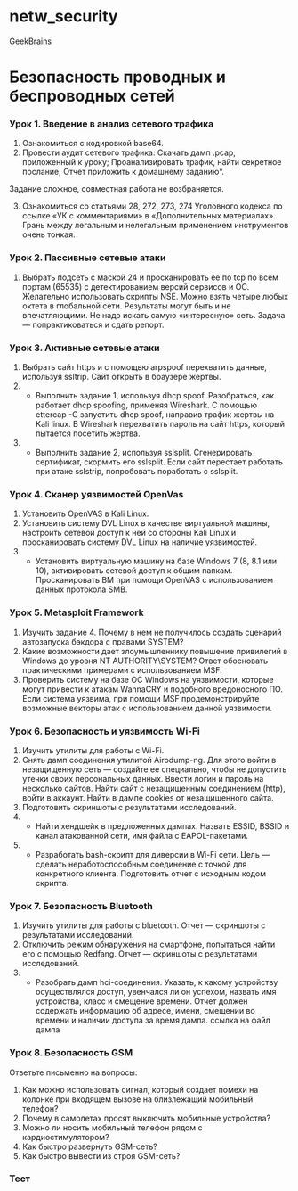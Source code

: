 # netw_security
GeekBrains

# Безопасность проводных и беспроводных сетей

### Урок 1. Введение в анализ сетевого трафика
1. Ознакомиться с кодировкой base64.
2. Провести аудит сетевого трафика:
Скачать дамп .pcap, приложенный к уроку;
Проанализировать трафик, найти секретное послание;
Отчет приложить к домашнему заданию*.

Задание сложное, совместная работа не возбраняется.

3. Ознакомиться со статьями 28, 272, 273, 274 Уголовного кодекса по ссылке «УК с комментариями» в «Дополнительных материалах». Грань между легальным и нелегальным применением инструментов очень тонкая.

### Урок 2. Пассивные сетевые атаки
1. Выбрать подсеть с маской 24 и просканировать ее по tcp по всем портам (65535) с детектированием версий сервисов и ОС. Желательно использовать скрипты NSE. Можно взять четыре любых октета в глобальной сети.
Результаты могут быть и не впечатляющими. Не надо искать самую «интересную» сеть. Задача — попрактиковаться и сдать репорт.

### Урок 3. Активные сетевые атаки
1. Выбрать сайт https и с помощью arpspoof перехватить данные, используя ssltrip. Сайт открыть в браузере жертвы.
2. * Выполнить задание 1, используя dhcp spoof. Разобраться, как работает dhcp spoofing, применяя Wireshark. С помощью ettercap -G запустить dhcp spoof, направив трафик жертвы на Kali linux. В Wireshark перехватить пароль на сайт https, который пытается посетить жертва.
3. * Выполнить задание 2, используя sslsplit. Сгенерировать сертификат, скормить его sslsplit. Если сайт перестает работать при атаке sslstrip, попробовать поработать с sslsplit.

### Урок 4. Сканер уязвимостей OpenVas
1. Установить OpenVAS в Kali Linux.
2. Установить систему DVL Linux в качестве виртуальной машины, настроить сетевой доступ к ней со стороны Kali Linux и просканировать систему DVL Linux на наличие уязвимостей.
3. * Установить виртуальную машину на базе Windows 7 (8, 8.1 или 10), активировать сетевой доступ к общим папкам. Просканировать ВМ при помощи OpenVAS с использованием данных протокола SMB.
  
### Урок 5. Metasploit Framework
1. Изучить задание 4. Почему в нем не получилось создать сценарий автозапуска бэкдора с правами SYSTEM?
2. Какие возможности дает злоумышленнику повышение привилегий в Windows до уровня NT AUTHORITY\SYSTEM? Ответ обосновать практическими примерами с использованием MSF.
3. Проверить систему на базе ОС Windows на уязвимости, которые могут привести к атакам WannaCRY и подобного вредоносного ПО. Если система уязвима, при помощи MSF продемонстрируйте возможные векторы атак с использованием данной уязвимости.

### Урок 6. Безопасность и уязвимость Wi-Fi
1. Изучить утилиты для работы с Wi-Fi.
2. Снять дамп соединения утилитой Airodump-ng. Для этого войти в незащищенную сеть — создайте ее специально, чтобы не допустить утечки своих персональных данных. Ввести логин и пароль на несколько сайтов. Найти сайт с незащищенным соединением (http), войти в аккаунт. Найти в дампе cookies от незащищенного сайта.
3. Подготовить скриншоты с результатами исследований.
4. * Найти хендшейк в предложенных дампах. Назвать ESSID, BSSID и канал атакованной сети, имя файла с EAPOL-пакетами.
5. * Разработать bash-скрипт для диверсии в Wi-Fi сети. Цель — сделать неработоспособным соединение с точкой для конкретного клиента. Подготовить отчет с исходным кодом скрипта.
  
### Урок 7. Безопасность Bluetooth
1. Изучить утилиты для работы с bluetooth. Отчет — скриншоты с результатами исследований.
2. Отключить режим обнаружения на смартфоне, попытаться найти его с помощью Redfang. Отчет — скриншоты с результатами исследований.
3. * Разобрать дамп hci-соединения. Указать, к какому устройству осуществлялся доступ, увенчался ли он успехом, назвать имя устройства, класс и смещение времени. Отчет должен содержать информацию об адресе, имени, смещении во времени и наличии доступа за время дампа.
ссылка на файл дампа

### Урок 8. Безопасность GSM
Ответьте письменно на вопросы:
1. Как можно использовать сигнал, который создает помехи на колонке при входящем вызове на близлежащий мобильный телефон?
2. Почему в самолетах просят выключить мобильные устройства?
3. Можно ли носить мобильный телефон рядом с кардиостимулятором?
4. Как быстро развернуть GSM-сеть?
5. Как быстро вывести из строя GSM-сеть?

### Тест
